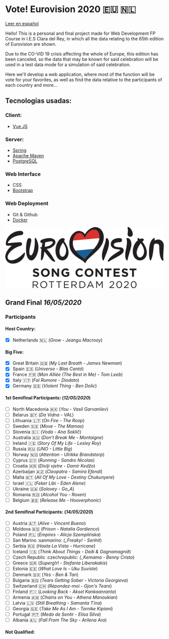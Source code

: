 # Vote! Eurovision 2020 :eu: :netherlands:

[Leer en español](https://github.com/missmay4/Eurovision-2020-Project/blob/master/README-ES.md)

Hello! This is a personal and final project made for Web Development FP Course in I.E.S Clara del Rey, in which all the data relating to the 65th edition of Eurovision are shown.

Due to the CO-VID 19 crisis affecting the whole of Europe, this edition has been canceled, so the data that may be known for said celebration will be used in a test data mode for a simulation of said celebration.

Here we'll develop a web application, where most of the function will be vote for your favorites, as well as find the data relative to the participants of each country and more...

## Tecnologías usadas: 
### Client: 
* [Vue JS](https://vuejs.org/)
### Server: 
* [Spring](https://spring.io/projects/spring-framework)
* [Apache Maven](https://maven.apache.org/)
* [PostgreSQL](https://www.postgresql.org/)
### Web Interface
* CSS
* [Bootstrap](https://getbootstrap.com/)
### Web Deployment
* Git & Github
* [Docker](https://www.docker.com/)

![Eurovision2020](eurovision-2020-rotterdam.svg)

## Grand Final _16/05/2020_

### Participants

#### Host Country:

- [x] Netherlands :netherlands: (_Grow - Jeangu Macrooy_)

#### Big Five:

- [x] Great Britain :uk: (_My Last Breath - James Newman_)
- [x] Spain :es: (_Universo - Blas Cantó_)
- [x] France :fr: (_Mon Alliée (The Best in Me) - Tom Leeb_)
- [x] Italy :it: (_Fai Rumore - Diodato_)
- [x] Germany :de: (_Violent Thing - Ben Dolic_)

#### 1st Semifinal Participants: (_12/05/2020_)

- [ ] North Macedonia :macedonia: (_You - Vasil Garvanliev_)
- [ ] Belarus :belarus: (_Da Vidna - VAL_)
- [ ] Lithuania :lithuania: (_On Fire - The Roop_)
- [ ] Sweden :sweden: (_Move - The Mamas_)
- [ ] Slovenia :slovenia: (_Voda - Ana Soklič_)
- [ ] Australia :australia: (_Don’t Break Me - Montaigne_)
- [ ] Ireland :ireland: (_Story Of My Life - Lesley Roy_)
- [ ] Russia :ru: (_UNO - Little Big_)
- [ ] Norway :norway: (_Attention - Ulrikke Brandstorp_)
- [ ] Cyprus :cyprus: (_Running - Sandro Nicolas_)
- [ ] Croatia :croatia: (_Divlji vjetre - Damir Kedžo_)
- [ ] Azerbaijan :azerbaijan: (_Cleopatra - Samira Efendi_)
- [ ] Malta :malta: (_All Of My Love - Destiny Chukunyere_)
- [ ] Israel :israel: (_Feker Libi - Eden Alene_)
- [ ] Ukraine :ukraine: (_Solovey - Go_A_)
- [ ] Romania :romania: (_Alcohol You - Roxen_)
- [ ] Belgium :belgium: (_Release Me - Hooverphonic_)

#### 2nd Semifinal Participants: (_14/05/2020_)

- [ ] Austria :austria: (_Alive - Vincent Bueno_)
- [ ] Moldova :moldova: (_Prison - Natalia Gordienco_)
- [ ] Poland :poland: (_Empires - Alicja Szemplińska_)
- [ ] San Marino :san*marino: (\_Freaky! - Senhit*)
- [ ] Serbia :serbia: (_Hasta La Vista - Hurricane_)
- [ ] Iceland :iceland: (_Think About Things - Daði & Gagnamagnið_)
- [ ] Czech Republic :czech*republic: (\_Kemama - Benny Cristo*)
- [ ] Greece :greece: (_Superg!rl - Stefania Liberakakis_)
- [ ] Estonia :estonia: (_What Love Is - Uku Suviste_)
- [ ] Denmark :denmark: (_Yes - Ben & Tan_)
- [ ] Bulgaria :bulgaria: (_Tears Getting Sober - Victoria Georgieva_)
- [ ] Switzerland :switzerland: (_Répondez-moi - Gjon's Tears_)
- [ ] Finland :finland: (_Looking Back - Aksel Kankaanranta_)
- [ ] Armenia :armenia: (_Chains on You - Athena Manoukian_)
- [ ] Latvia :latvia: (_Still Breathing - Samanta Tīna_)
- [ ] Georgia :georgia: (_Take Me As I Am - Tornike Kipiani_)
- [ ] Portugal :portugal: (_Medo de Sentir - Elisa Silva_)
- [ ] Albania :albania: (_Fall From The Sky - Arilena Ara_)

#### Not Qualified:
